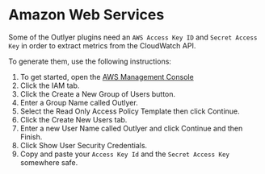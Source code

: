 # Amazon Web Services

Some of the Outlyer plugins need an `AWS Access Key ID` and `Secret Access Key`
in order to extract metrics from the CloudWatch API.

To generate them, use the following instructions:

1. To get started, open the [AWS Management Console](https://console.aws.amazon.com)
1. Click the IAM tab.
1. Click the Create a New Group of Users button.
1. Enter a Group Name called Outlyer.
1. Select the Read Only Access Policy Template then click Continue.
1. Click the Create New Users tab.
1. Enter a new User Name called Outlyer and click Continue and then Finish.
1. Click Show User Security Credentials.
1. Copy and paste your `Access Key Id` and the `Secret Access Key` somewhere safe.
